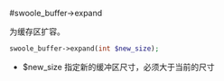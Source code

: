 #swoole_buffer->expand

为缓存区扩容。
```php
swoole_buffer->expand(int $new_size);
```
* $new_size 指定新的缓冲区尺寸，必须大于当前的尺寸
